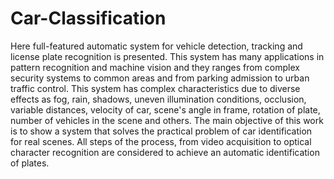 # Car-Classification
Here full-featured automatic system for vehicle detection, tracking and license plate recognition is presented. This system has many applications in pattern recognition and machine vision and they ranges from complex security systems to common areas and from parking admission to urban traffic control. This system has complex characteristics due to diverse effects as fog, rain, shadows, uneven illumination conditions, occlusion, variable distances, velocity of car, scene's angle in frame, rotation of plate, number of vehicles in the scene and others. The main objective of this work is to show a system that solves the practical problem of car identification for real scenes. All steps of the process, from video acquisition to optical character recognition are considered to achieve an automatic identification of plates.

